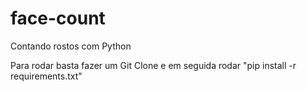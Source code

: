 # face-count
Contando rostos com Python


Para rodar basta fazer um Git Clone e em seguida rodar "pip install -r requirements.txt"
